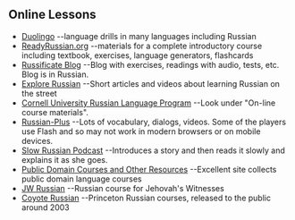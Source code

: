 ## Online Lessons
* [Duolingo](https://www.duolingo.com/)
	--language drills in many languages including Russian
* [ReadyRussian.org](https://www.readyrussian.org)
	--materials for a complete introductory course including textbook, exercises, language generators, flashcards
* [Russificate Blog](https://learnrussianweb.net/)
	--Blog with exercises, readings with audio, tests, etc. Blog is in Russian.
* [Explore Russian](http://explorerussian.com/)
	--Short articles and videos about learning Russian on the street
* [Cornell University Russian Language Program](http://russian.dmll.cornell.edu/)
	--Look under "On-line course materials".
* [Russian-Plus](http://russian-plus.com/)
	--Lots of vocabulary, dialogs, videos. Some of the players use Flash and
	so may not work in modern browsers or on mobile devices.
* [Slow Russian Podcast](https://realrussianclub.com/slowrussianpodcast/)
	--Introduces a story and then reads it slowly and explains it as she goes.
* [Public Domain Courses and Other Resources](https://www.yojik.eu/)
	--Excellent site collects public domain language courses
* [JW Russian](http://jwrussian.com/)
	--Russian course for Jehovah's Witnesses
* [Coyote Russian](http://cytrussian.tuxfamily.org/)
	--Princeton Russian courses, released to the public around 2003
